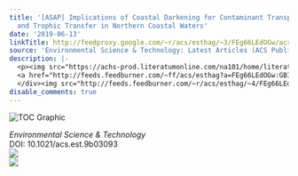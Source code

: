 ```yaml
---
title: '[ASAP] Implications of Coastal Darkening for Contaminant Transport, Bioavailability,
  and Trophic Transfer in Northern Coastal Waters'
date: '2019-06-13'
linkTitle: http://feedproxy.google.com/~r/acs/esthag/~3/FEg66LEdOGw/acs.est.9b03093
source: 'Environmental Science & Technology: Latest Articles (ACS Publications)'
description: |-
  <p><img src="https://achs-prod.literatumonline.com/na101/home/literatum/publisher/achs/journals/content/esthag/0/esthag.ahead-of-print/acs.est.9b03093/20190612/images/medium/es-2019-03093k_0002.gif" alt="TOC Graphic"/></p><div><cite>Environmental Science & Technology</cite></div><div>DOI: 10.1021/acs.est.9b03093</div><div class="feedflare">
  <a href="http://feeds.feedburner.com/~ff/acs/esthag?a=FEg66LEdOGw:GB1A8CjTvWU:yIl2AUoC8zA"><img src="http://feeds.feedburner.com/~ff/acs/esthag?d=yIl2AUoC8zA" border="0"></img></a>
  </div><img src="http://feeds.feedburner.com/~r/acs/esthag/~4/FEg66LEdOGw" ...
disable_comments: true
---
```

<p><img src="https://achs-prod.literatumonline.com/na101/home/literatum/publisher/achs/journals/content/esthag/0/esthag.ahead-of-print/acs.est.9b03093/20190612/images/medium/es-2019-03093k_0002.gif" alt="TOC Graphic"/></p><div><cite>Environmental Science & Technology</cite></div><div>DOI: 10.1021/acs.est.9b03093</div><div class="feedflare">
<a href="http://feeds.feedburner.com/~ff/acs/esthag?a=FEg66LEdOGw:GB1A8CjTvWU:yIl2AUoC8zA"><img src="http://feeds.feedburner.com/~ff/acs/esthag?d=yIl2AUoC8zA" border="0"></img></a>
</div><img src="http://feeds.feedburner.com/~r/acs/esthag/~4/FEg66LEdOGw" ...